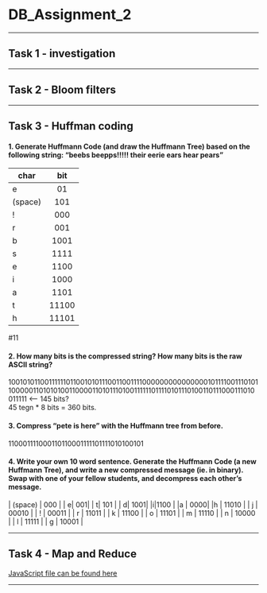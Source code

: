 # DB_Assignment_2

***
## Task 1 - investigation  
***
## Task 2 - Bloom filters  
***
## Task 3 - Huffman coding  
#### 1. Generate Huffmann Code (and draw the Huffmann Tree) based on the following string: “beebs beepps!!!!! their eerie ears hear pears”  
 char        | bit           | 
| ------------- |:-------------:| 
| e      | 01 | 
| (space)| 101 | 
| !      | 000 | 
| r      | 001 | 
| b      | 1001 | 
| s      | 1111 | 
| e      | 1100 | 
| i      | 1000 | 
| a      | 1101 | 
| t      | 11100 | 
| h      | 11101 | 
#11

#### 2. How many bits is the compressed string? How many bits is the raw ASCII string?  
1001010110011111101100101011100110011110000000000000001011110011101011000001101010100110000110101110100111111011110101110100110111000111010011111 <-- 145 bits?  
45 tegn * 8 bits = 360 bits.   

#### 3. Compress “pete is here” with the Huffmann tree from before.  
110001111000110110001111101111010100101  
  
#### 4. Write your own 10 word sentence. Generate the Huffmann Code (a new Huffmann Tree), and write a new compressed message (ie. in binary). Swap with one of your fellow students, and decompress each other’s message.  

| (space) | 000 | 
| e| 001| 
| t| 101 | 
| d| 1001| 
|i|1100 | 
|a | 0000| 
|h | 11010 | 
| j | 00010 | 
| ! | 00011 | 
| r | 11011 | 
| k | 11100 | 
| o | 11101 | 
| m | 11110 | 
| n | 10000 | 
| l | 11111 | 
| g | 10001 | 

***
## Task 4 - Map and Reduce  
[JavaScript file can be found here](https://github.com/RasmusLynge/DB_Assignment_2/blob/main/Untitled-1.js)
***

